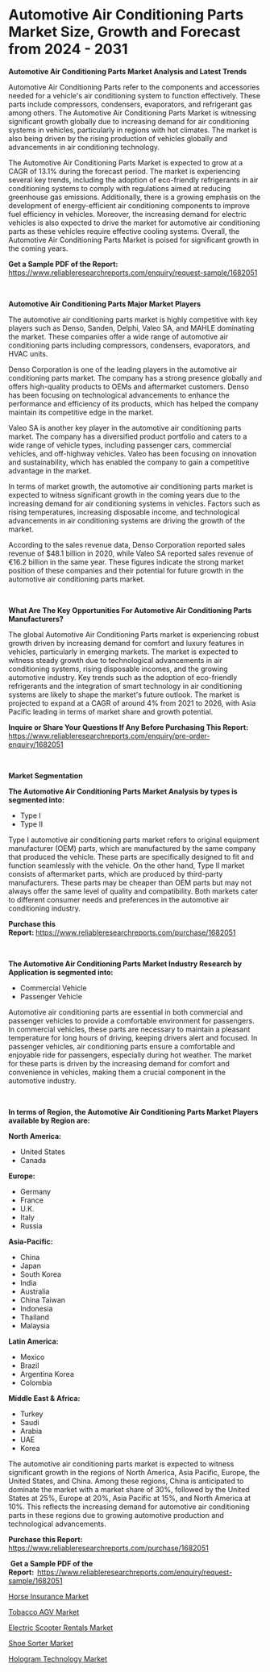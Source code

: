 <p><h1>Automotive Air Conditioning Parts Market Size, Growth and Forecast from 2024 - 2031</h1></p><p><strong>Automotive Air Conditioning Parts Market Analysis and Latest Trends</strong></p>
<p><p>Automotive Air Conditioning Parts refer to the components and accessories needed for a vehicle's air conditioning system to function effectively. These parts include compressors, condensers, evaporators, and refrigerant gas among others. The Automotive Air Conditioning Parts Market is witnessing significant growth globally due to increasing demand for air conditioning systems in vehicles, particularly in regions with hot climates. The market is also being driven by the rising production of vehicles globally and advancements in air conditioning technology.</p><p>The Automotive Air Conditioning Parts Market is expected to grow at a CAGR of 13.1% during the forecast period. The market is experiencing several key trends, including the adoption of eco-friendly refrigerants in air conditioning systems to comply with regulations aimed at reducing greenhouse gas emissions. Additionally, there is a growing emphasis on the development of energy-efficient air conditioning components to improve fuel efficiency in vehicles. Moreover, the increasing demand for electric vehicles is also expected to drive the market for automotive air conditioning parts as these vehicles require effective cooling systems. Overall, the Automotive Air Conditioning Parts Market is poised for significant growth in the coming years.</p></p>
<p><strong>Get a Sample PDF of the Report:&nbsp;</strong> <a href="https://www.reliableresearchreports.com/enquiry/request-sample/1682051">https://www.reliableresearchreports.com/enquiry/request-sample/1682051</a></p>
<p>&nbsp;</p>
<p><strong>Automotive Air Conditioning Parts Major Market Players</strong></p>
<p><p>The automotive air conditioning parts market is highly competitive with key players such as Denso, Sanden, Delphi, Valeo SA, and MAHLE dominating the market. These companies offer a wide range of automotive air conditioning parts including compressors, condensers, evaporators, and HVAC units.</p><p>Denso Corporation is one of the leading players in the automotive air conditioning parts market. The company has a strong presence globally and offers high-quality products to OEMs and aftermarket customers. Denso has been focusing on technological advancements to enhance the performance and efficiency of its products, which has helped the company maintain its competitive edge in the market.</p><p>Valeo SA is another key player in the automotive air conditioning parts market. The company has a diversified product portfolio and caters to a wide range of vehicle types, including passenger cars, commercial vehicles, and off-highway vehicles. Valeo has been focusing on innovation and sustainability, which has enabled the company to gain a competitive advantage in the market.</p><p>In terms of market growth, the automotive air conditioning parts market is expected to witness significant growth in the coming years due to the increasing demand for air conditioning systems in vehicles. Factors such as rising temperatures, increasing disposable income, and technological advancements in air conditioning systems are driving the growth of the market.</p><p>According to the sales revenue data, Denso Corporation reported sales revenue of $48.1 billion in 2020, while Valeo SA reported sales revenue of €16.2 billion in the same year. These figures indicate the strong market position of these companies and their potential for future growth in the automotive air conditioning parts market.</p></p>
<p>&nbsp;</p>
<p><strong>What Are The Key Opportunities For Automotive Air Conditioning Parts Manufacturers?</strong></p>
<p><p>The global Automotive Air Conditioning Parts market is experiencing robust growth driven by increasing demand for comfort and luxury features in vehicles, particularly in emerging markets. The market is expected to witness steady growth due to technological advancements in air conditioning systems, rising disposable incomes, and the growing automotive industry. Key trends such as the adoption of eco-friendly refrigerants and the integration of smart technology in air conditioning systems are likely to shape the market's future outlook. The market is projected to expand at a CAGR of around 4% from 2021 to 2026, with Asia Pacific leading in terms of market share and growth potential.</p></p>
<p><strong>Inquire or Share Your Questions If Any Before Purchasing This Report:</strong> <a href="https://www.reliableresearchreports.com/enquiry/pre-order-enquiry/1682051">https://www.reliableresearchreports.com/enquiry/pre-order-enquiry/1682051</a></p>
<p>&nbsp;</p>
<p><strong>Market Segmentation</strong></p>
<p><strong>The Automotive Air Conditioning Parts Market Analysis by types is segmented into:</strong></p>
<p><ul><li>Type I</li><li>Type II</li></ul></p>
<p><p>Type I automotive air conditioning parts market refers to original equipment manufacturer (OEM) parts, which are manufactured by the same company that produced the vehicle. These parts are specifically designed to fit and function seamlessly with the vehicle. On the other hand, Type II market consists of aftermarket parts, which are produced by third-party manufacturers. These parts may be cheaper than OEM parts but may not always offer the same level of quality and compatibility. Both markets cater to different consumer needs and preferences in the automotive air conditioning industry.</p></p>
<p><strong>Purchase this Report:&nbsp;</strong><a href="https://www.reliableresearchreports.com/purchase/1682051">https://www.reliableresearchreports.com/purchase/1682051</a></p>
<p>&nbsp;</p>
<p><strong>The Automotive Air Conditioning Parts Market Industry Research by Application is segmented into:</strong></p>
<p><ul><li>Commercial Vehicle</li><li>Passenger Vehicle</li></ul></p>
<p><p>Automotive air conditioning parts are essential in both commercial and passenger vehicles to provide a comfortable environment for passengers. In commercial vehicles, these parts are necessary to maintain a pleasant temperature for long hours of driving, keeping drivers alert and focused. In passenger vehicles, air conditioning parts ensure a comfortable and enjoyable ride for passengers, especially during hot weather. The market for these parts is driven by the increasing demand for comfort and convenience in vehicles, making them a crucial component in the automotive industry.</p></p>
<p>&nbsp;</p>
<p><strong>In terms of Region, the Automotive Air Conditioning Parts Market Players available by Region are:</strong></p>
<p>
    <p> <strong> North America: </strong>
        <ul>
            <li>United States</li>
            <li>Canada</li>
        </ul>
        </p> 
    <p> <strong> Europe: </strong>
        <ul>
            <li>Germany</li>
            <li>France</li>
            <li>U.K.</li>
            <li>Italy</li>
            <li>Russia</li>
        </ul>
        </p> 
    <p> <strong> Asia-Pacific: </strong>
        <ul>
            <li>China</li>
            <li>Japan</li>
            <li>South Korea</li>
            <li>India</li>
            <li>Australia</li>
            <li>China Taiwan</li>
            <li>Indonesia</li>
            <li>Thailand</li>
            <li>Malaysia</li>
        </ul>
        </p> 
    <p> <strong> Latin America: </strong>
        <ul>
            <li>Mexico</li>
            <li>Brazil</li>
            <li>Argentina Korea</li>
            <li>Colombia</li>
        </ul>
        </p> 
    <p> <strong> Middle East & Africa: </strong>
        <ul>
            <li>Turkey</li>
            <li>Saudi</li>
            <li>Arabia</li>
            <li>UAE</li>
            <li>Korea</li>
        </ul>
    </p>
    </p>
<p><p>The automotive air conditioning parts market is expected to witness significant growth in the regions of North America, Asia Pacific, Europe, the United States, and China. Among these regions, China is anticipated to dominate the market with a market share of 30%, followed by the United States at 25%, Europe at 20%, Asia Pacific at 15%, and North America at 10%. This reflects the increasing demand for automotive air conditioning parts in these regions due to growing automotive production and technological advancements.</p></p>
<p><strong>Purchase this Report: </strong><a href="https://www.reliableresearchreports.com/purchase/1682051">https://www.reliableresearchreports.com/purchase/1682051</a></p>
<p>&nbsp;<strong>Get a Sample PDF of the Report:&nbsp;&nbsp;</strong><a href="https://www.reliableresearchreports.com/enquiry/request-sample/1682051">https://www.reliableresearchreports.com/enquiry/request-sample/1682051</a></p>
<p><strong></strong></p>
<p><p><a href="https://medium.com/p/f8c8d2de5031/edit">Horse Insurance Market</a></p><p><a href="https://github.com/lylyparadise/Market-Research-Report-List-2/blob/main/tobacco-agv-market.md">Tobacco AGV Market</a></p><p><a href="https://medium.com/@sarahhopkins94/electric-scooter-rentals-market-analysis-and-sze-forecasted-for-period-from-2024-to-2031-680e9630596c">Electric Scooter Rentals Market</a></p><p><a href="https://github.com/johnbach50/Market-Research-Report-List-2/blob/main/shoe-sorter-market.md">Shoe Sorter Market</a></p><p><a href="https://medium.com/@sarahhopkins94/hologram-technology-market-share-evolution-and-market-growth-trends-2024-2031-eee9bb720b32">Hologram Technology Market</a></p></p>
